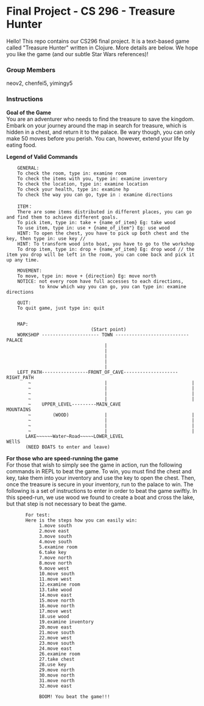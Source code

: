 # Final Project - CS 296 - Treasure Hunter
Hello! This repo contains our CS296 final project. It is a text-based game called "Treasure Hunter" written in Clojure. More details are below.
We hope you like the game (and our subtle Star Wars references)!

### Group Members
neov2, chenfei5, yimingy5 

### Instructions
**Goal of the Game**<br>
You are an adventurer who needs to find the treasure to save the kingdom. Embark on your journey around the map in search for treasure,
which is hidden in a chest, and return it to the palace. Be wary though, you can only make 50 moves before you perish. You can, however,
extend your life by eating food. 

**Legend of Valid Commands**<br>

        GENERAL:
        To check the room, type in: examine room
        To check the items with you, type in: examine inventory
        To check the location, type in: examine location
        To check your health, type in: examine hp
        To check the way you can go, type in : examine directions

        ITEM：
        There are some items distributed in different places, you can go and find them to achieve different goals.
        To pick item, type in: take + {name_of_item} Eg: take wood
        To use item, type in: use + {name_of_item"} Eg: use wood
        HINT: To open the chest, you have to pick up both chest and the key, then type in: use key //
        HINT: To transform wood into boat, you have to go to the workshop
        To drop item, type in: drop + {name_of_item} Eg: drop wood // the item you drop will be left in the room, you can come back and pick it up any time.

        MOVEMENT:
        To move, type in: move + {direction} Eg: move north
        NOTICE: not every room have full accesses to each directions,
                to know which way you can go, you can type in: examine directions

        QUIT:
        To quit game, just type in: quit


        MAP:
                                   (Start point)
        WORKSHOP --------------------- TOWN --------------------------- PALACE                                  
                                        |   
                                        |
                                        |
                                        |
                                        |
        LEFT_PATH-----------------FRONT_OF_CAVE--------------------RIGHT_PATH
            ~                           |                               |
            ~                           |                               |
            ~                           |                               |
            ~                           |                               |
            ~    UPPER_LEVEL---------MAIN_CAVE                      MOUNTAINS
            ~        (WOOD)             |                               |
            ~                           |                               |
            ~                           |                               |
            ~                           |                               |
           LAKE~~~~~~Water~Road~~~~~LOWER_LEVEL                       WEllS
           (NEED BOATS to enter and leave)                                                          

**For those who are speed-running the game** <br>
For those that wish to simply see the game in action, run the following commands in REPL to beat the game. To win, you must find the chest and key, take them into your inventory
and use the key to open the chest. Then, once the treasure is secure in your inventory, run to the palace to win. The following is a set of instructions to enter in order to beat the
game swiftly. In this speed-run, we use wood we found to create a boat and cross the lake, but that step is not necessary to beat the game.

           For test:
           Here is the steps how you can easily win:
                1.move south
                2.move east
                3.move south
                4.move south
                5.examine room
                6.take key
                7.move north
                8.move north
                9.move west
                10.move south
                11.move west
                12.examine room
                13.take wood
                14.move east
                15.move north
                16.move north
                17.move west
                18.use wood
                19.examine inventory
                20.move east
                21.move south
                22.move west
                23.move south
                24.move east
                26.examine room
                27.take chest
                28.use key
                29.move north
                30.move north
                31.move north
                32.move east

                BOOM! You beat the game!!!
